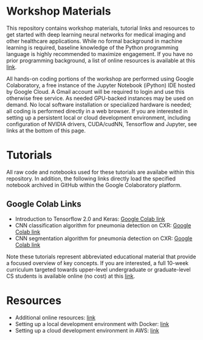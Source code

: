 # Workshop Materials

This repository contains workshop materials, tutorial links and resources to get started with deep learning neural networks for medical imaging and other healthcare applications. While no formal background in machine learning is required, baseline knowledge of the Python programming language is highly recommended to maximize engagement. If you have no prior programming background, a list of online resources is available at this [link](../resources/README.md). 

All hands-on coding portions of the workshop are performed using Google Colaboratory, a free instance of the Jupyter Notebook (iPython) IDE hosted by Google Cloud. A Gmail account will be required to login and use this otherwise free service. As needed GPU-backed instances may be used on demand. No local software installation or specialized hardware is needed; all coding is performed directly in a web browser. If you are interested in setting up a persistent local or cloud development environment, including configuration of NVIDIA drivers, CUDA/cudNN, Tensorflow and Jupyter, see links at the bottom of this page.

# Tutorials

All raw code and notebooks used for these tutorials are availabe within this repository. In addition, the following links directly load the specified notebook archived in GitHub within the Google Colaboratory platform.

## Google Colab Links

* Introduction to Tensorflow 2.0 and Keras: [Google Colab link](https://bit.ly/2VSYaop)
* CNN classification algorithm for pneumonia detection on CXR: [Google Colab link](https://bit.ly/2D9ZBrX)
* CNN segmentation algorithm for pneumonia detection on CXR: [Google Colab link](https://bit.ly/2VQMWk9)

Note these tutorials represent abbreviated educational material that provide a focused overview of key concepts. If you are interested, a full 10-week curriculum targeted towards upper-level undergraduate or graduate-level CS students is available online (no cost) at this [link](../cs190/README.md).

# Resources

* Additional online resources: [link](../resources/README.md)
* Setting up a local development environment with Docker: [link](https://github.com/peterchang77/install) 
* Setting up a cloud development environment in AWS: [link](https://github.com/peterchang77/install/tree/master/aws)
